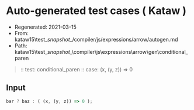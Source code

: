 # Auto-generated test cases ( Kataw )
- Regenerated: 2021-03-15
- From: kataw15\test\__snapshot__/compiler/js/expressions/arrow/autogen.md
- Path: kataw15\test\__snapshot__\compiler\js\expressions\arrow\gen\conditional_paren
> :: test: conditional_paren
> :: case: (x, (y, z)) => 0
## Input

`````js
bar ? baz : ( (x, (y, z)) => 0 );
`````
